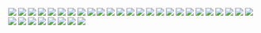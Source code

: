 ![](i\1739174709.webp)
![](i\1739174949.webp)
![](i\1739175188.webp)
![](i\1739175427.webp)
![](i\1739175666.webp)
![](i\1739175907.webp)
![](i\1739176147.webp)
![](i\1739176386.webp)
![](i\1739176625.webp)
![](i\1739176865.webp)
![](i\1739177104.webp)
![](i\1739177343.webp)
![](i\1739177583.webp)
![](i\1739177822.webp)
![](i\1739178062.webp)
![](i\1739178301.webp)
![](i\1739178540.webp)
![](i\1739178779.webp)
![](i\1739179019.webp)
![](i\1739179258.webp)
![](i\1739179498.webp)
![](i\1739179737.webp)
![](i\1739179976.webp)
![](i\1739180215.webp)
![](i\1739180455.webp)
![](i\1739180694.webp)
![](i\1739180933.webp)
![](i\1739172714.webp)
![](i\1739173506.webp)
![](i\1739173751.webp)
![](i\1739173990.webp)
![](i\1739174230.webp)
![](i\1739174470.webp)